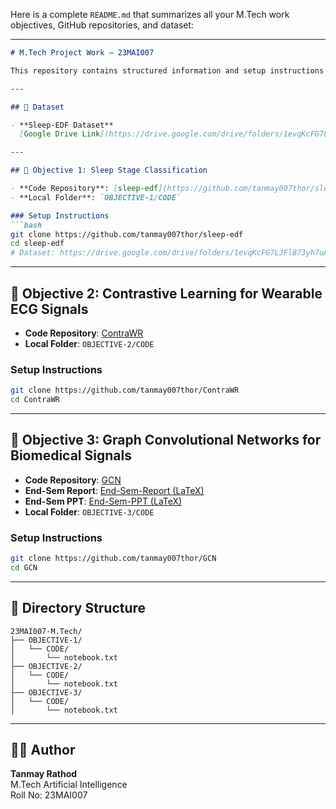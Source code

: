 Here is a complete `README.md` that summarizes all your M.Tech work objectives, GitHub repositories, and dataset:

---

```markdown
# M.Tech Project Work – 23MAI007

This repository contains structured information and setup instructions for the three key objectives of the M.Tech project.

---

## 📁 Dataset

- **Sleep-EDF Dataset**  
  [Google Drive Link](https://drive.google.com/drive/folders/1evqKcFG7LJFlB73yh7uAyjxTQx0c0FrY?usp=drive_link)

---

## 🧠 Objective 1: Sleep Stage Classification

- **Code Repository**: [sleep-edf](https://github.com/tanmay007thor/sleep-edf)  
- **Local Folder**: `OBJECTIVE-1/CODE`

### Setup Instructions
```bash
git clone https://github.com/tanmay007thor/sleep-edf
cd sleep-edf
# Dataset: https://drive.google.com/drive/folders/1evqKcFG7LJFlB73yh7uAyjxTQx0c0FrY?usp=drive_link
```

---

## 🔄 Objective 2: Contrastive Learning for Wearable ECG Signals

- **Code Repository**: [ContraWR](https://github.com/tanmay007thor/ContraWR)  
- **Local Folder**: `OBJECTIVE-2/CODE`

### Setup Instructions
```bash
git clone https://github.com/tanmay007thor/ContraWR
cd ContraWR
```

---

## 🧬 Objective 3: Graph Convolutional Networks for Biomedical Signals

- **Code Repository**: [GCN](https://github.com/tanmay007thor/GCN)  
- **End-Sem Report**: [End-Sem-Report (LaTeX)](https://github.com/tanmay007thor/End-Sem-Report)  
- **End-Sem PPT**: [End-Sem-PPT (LaTeX)](https://github.com/tanmay007thor/End-Sem-PPT)  
- **Local Folder**: `OBJECTIVE-3/CODE`

### Setup Instructions
```bash
git clone https://github.com/tanmay007thor/GCN
cd GCN
```

---

## 📂 Directory Structure

```
23MAI007-M.Tech/
├── OBJECTIVE-1/
│   └── CODE/
│       └── notebook.txt
├── OBJECTIVE-2/
│   └── CODE/
│       └── notebook.txt
├── OBJECTIVE-3/
│   └── CODE/
│       └── notebook.txt
```

---

## 👨‍💻 Author

**Tanmay Rathod**  
M.Tech Artificial Intelligence  
Roll No: 23MAI007




